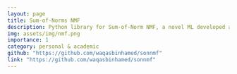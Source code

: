 ```yaml
---
layout: page
title: Sum-of-Norms NMF
description: Python library for Sum-of-Norm NMF, a novel ML developed as an extension of my graduate research project.
img: assets/img/nmf.png
importance: 1
category: personal & academic
github: "https://github.com/waqasbinhamed/sonnmf"
link: "https://github.com/waqasbinhamed/sonnmf"
---
```


